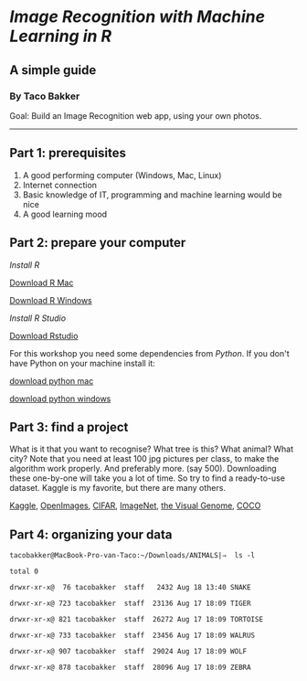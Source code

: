 # *Image Recognition with Machine Learning in R*

## A simple guide

### By Taco Bakker

Goal: Build an Image Recognition web app, using your own photos.

---

## Part 1: prerequisites

1. A good performing computer (Windows, Mac, Linux)
2. Internet connection
3. Basic knowledge of IT, programming and machine learning would be nice
4. A good learning mood

## Part 2: prepare your computer

*Install R*

[Download R Mac](https://cran.r-project.org/bin/macosx/)

[Download R Windows](https://cran.r-project.org/bin/windows/base/)

*Install R Studio*

[Download Rstudio](https://www.rstudio.com/products/rstudio/download/)

For this workshop you need some dependencies from *Python*.
If you don't have Python on your machine install it:

[download python mac](https://www.python.org/downloads/macos/)

[download python windows](https://www.python.org/downloads/windows/)

## Part 3: find a project

What is it that you want to recognise?
What tree is this? What animal? What city?
Note that you need at least 100 jpg pictures per class,
to make the algorithm work properly.
And preferably more. (say 500).
Downloading these one-by-one will take you a lot of time.
So try to find a ready-to-use dataset.
Kaggle is my favorite, but there are many others.

[Kaggle](https://www.kaggle.com/),
[OpenImages](https://storage.googleapis.com/openimages/web/index.html),
[CIFAR](https://www.cs.toronto.edu/~kriz/cifar.html),
[ImageNet](https://image-net.org/),
[the Visual Genome](http://visualgenome.org/),
[COCO](https://cocodataset.org/#home)

## Part 4: organizing your data

`tacobakker@MacBook-Pro-van-Taco:~/Downloads/ANIMALS|⇒  ls -l`

`total 0`

`drwxr-xr-x@  76 tacobakker  staff   2432 Aug 18 13:40 SNAKE`

`drwxr-xr-x@ 723 tacobakker  staff  23136 Aug 17 18:09 TIGER`

`drwxr-xr-x@ 821 tacobakker  staff  26272 Aug 17 18:09 TORTOISE`

`drwxr-xr-x@ 733 tacobakker  staff  23456 Aug 17 18:09 WALRUS`

`drwxr-xr-x@ 907 tacobakker  staff  29024 Aug 17 18:09 WOLF`

`drwxr-xr-x@ 878 tacobakker  staff  28096 Aug 17 18:09 ZEBRA`
